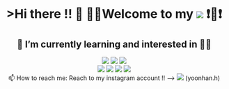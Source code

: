 <div align=center><h1>>Hi there !! 🙋‍ 🙋‍♂Welcome to my <img src="https://img.shields.io/badge/github-181717?style=for-the-badge&logo=github&logoColor=white"> ❗💖❗</h1></div> 


<!--
**rokmc1256/rokmc1256** is a ✨ _special_ ✨ repository because its `README.md` (this file) appears on your GitHub profile.

Here are some ideas to get you started:

- 🔭 I’m currently working on ...

- 👯 I’m looking to collaborate on ...
- 🤔 I’m looking for help with ...
- 💬 Ask me about ...
- 😄 Pronouns: ...
- ⚡ Fun fact: ... -->
<div align=center><h2>🌱 I’m currently learning and interested in 🔽🔽</h2></div>
  <div align=center>
   <img src="https://img.shields.io/badge/git-F05032?style=for-the-badge&logo=git&logoColor=white">
   <img src="https://img.shields.io/badge/c-A8B9CC?style=for-the-badge&logo=c&logoColor=white">
   <img src="https://img.shields.io/badge/c++-00599C?style=for-the-badge&logo=c%2B%2B&logoColor=white">
   <br>
   <img src="https://img.shields.io/badge/java-007396?style=for-the-badge&logo=java&logoColor=white">
   <img src="https://img.shields.io/badge/html5-E34F26?style=for-the-badge&logo=html5&logoColor=white">
   <img src="https://img.shields.io/badge/css-1572B6?style=for-the-badge&logo=css3&logoColor=white">
   <img src="https://img.shields.io/badge/javascript-F7DF1E?style=for-the-badge&logo=javascript&logoColor=black">
 </div>
 <div align=center>
📫 How to reach me: Reach to my instagram account !! --> 
<img src="https://img.shields.io/badge/Instagram-E4405F?style=for-the-badge&logo=Instagram&logoColor=white"> (yoonhan.h)
 </div>


